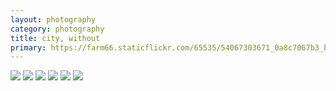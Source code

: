 ```yaml
---
layout: photography
category: photography
title: city, without
primary: https://farm66.staticflickr.com/65535/54067303671_0a8c7067b3_b.jpg
---
```


<div class="gallery">
  <div class="row">
    <div class="column">
      <img src="https://farm66.staticflickr.com/65535/54067303671_0a8c7067b3_b.jpg">
      <img src="https://farm66.staticflickr.com/65535/54068501662_500e61b89c_b.jpg">
      <img src="https://farm66.staticflickr.com/65535/54139108347_73ec8511f6_b.jpg">
      <img src="https://farm66.staticflickr.com/65535/54140422255_a54ecb9f46_b.jpg">
      <img src="https://farm66.staticflickr.com/65535/54140290249_c5835ce649_b.jpg">
      <img src="https://farm66.staticflickr.com/65535/54072478595_cc71537395_b.jpg">
    </div>
  </div>
</div>
